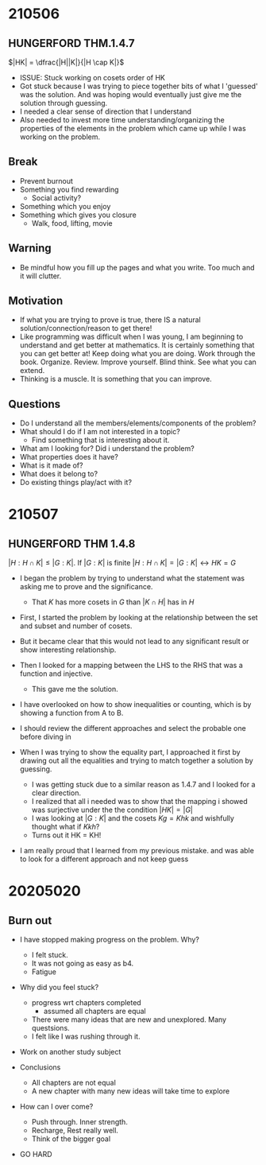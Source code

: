 # 210506

## HUNGERFORD THM.1.4.7
$|HK| = \dfrac{|H||K|}{|H \cap K|}$

* ISSUE: Stuck working on cosets order of HK
* Got  stuck because I was trying to piece together bits of what I 'guessed' was the solution.
And was hoping would eventually just give me the solution through guessing.
* I needed a clear sense of direction that I understand
* Also needed to invest more time understanding/organizing the properties of the elements in the problem which came up while I was working on the problem.

## Break
* Prevent burnout
* Something you find rewarding
	* Social activity?
* Something which you enjoy
* Something which gives you closure
	* Walk, food, lifting, movie

## Warning
* Be mindful how you fill up the pages and what you write. Too much and it will clutter.

## Motivation
* If what you are trying to prove is true, there IS a natural solution/connection/reason to get there!
* Like programming was difficult when I was young, I am beginning to understand and get better at mathematics.
It is certainly something that you can get better at!
Keep doing what you are doing. Work through the book. Organize. Review. Improve yourself.
Blind think. See what you can extend.
* Thinking is a muscle. It is something that you can improve.

## Questions
* Do I understand all the members/elements/components of the problem?
* What should I do if I am not interested in a topic?
	* Find something that is interesting about it.
* What am I looking for? Did i understand the problem?
* What properties does it have?
* What is it made of?
* What does it belong to?
* Do existing things play/act with it?

# 210507

## HUNGERFORD THM 1.4.8 
$|H:H \cap K| \leq |G:K|$. If $|G:K|$ is finite $|H:H \cap K| = |G:K| \leftrightarrow HK = G$

* I began the problem by trying to understand what the statement was asking me to prove and the significance.
	* That $K$ has more cosets in $G$ than $|K \cap H|$ has in $H$
* First, I started the problem by looking at the relationship between the set and subset and number of cosets.
* But it became clear that this would not lead to any significant result or show interesting relationship.
* Then I looked for a mapping between the LHS to the RHS that was a function and injective.
	* This gave me the solution.

* I have overlooked on how to show inequalities or counting, which is by showing a function from A to B.
* I should review the different approaches and select the probable one before diving in

* When I was trying to show the equality part, I approached it first by drawing out all the equalities and trying to match
together a solution by guessing.
	* I was getting stuck due to a similar reason as 1.4.7 and I looked for a clear direction.
	* I realized that all i needed was to show that the mapping i showed was surjective under the the condition $|HK| = |G|$
	* I was looking at $|G:K|$ and the cosets $Kg = Khk$ and wishfully thought what if $Kkh$?
	* Turns out it HK = KH!

* I am really proud that I learned from my previous mistake. and was able to look for a different approach and not keep guess

# 20205020

## Burn out
* I have stopped making progress on the problem. Why?
	* I felt stuck.
	* It was not going as easy as b4.
	* Fatigue

* Why did you feel stuck?
	* progress wrt chapters completed
		* assumed all chapters are equal
	* There were many ideas that are new and unexplored. Many questsions.
	* I felt like I was rushing through it.

* Work on another study subject

* Conclusions
	* All chapters are not equal
	* A new chapter with many new ideas will take time to explore

* How can I over come?
	* Push through. Inner strength.
	* Recharge, Rest really well.
	* Think of the bigger goal

* GO HARD
